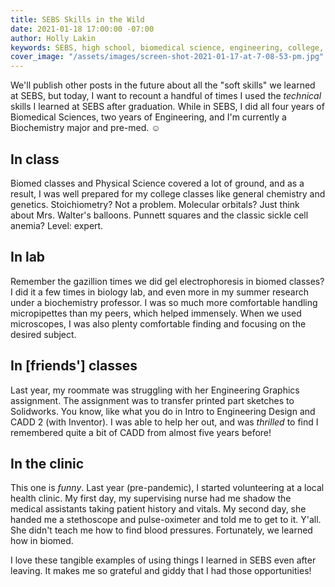 ```yaml
---
title: SEBS Skills in the Wild
date: 2021-01-18 17:00:00 -07:00
author: Holly Lakin
keywords: SEBS, high school, biomedical science, engineering, college, premed
cover_image: "/assets/images/screen-shot-2021-01-17-at-7-08-53-pm.jpg"
---
```


We'll publish other posts in the future about all the "soft skills" we learned at SEBS, but today, I want to recount a handful of times I used the _technical_ skills I learned at SEBS after graduation. While in SEBS, I did all four years of Biomedical Sciences, two years of Engineering, and I'm currently a Biochemistry major and pre-med. ☺️

## In class

Biomed classes and Physical Science covered a lot of ground, and as a result, I was well prepared for my college classes like general chemistry and genetics. Stoichiometry? Not a problem. Molecular orbitals? Just think about Mrs. Walter's balloons. Punnett squares and the classic sickle cell anemia? Level: expert.

## In lab

Remember the gazillion times we did gel electrophoresis in biomed classes? I did it a few times in biology lab, and even more in my summer research under a biochemistry professor. I was so much more comfortable handling micropipettes than my peers, which helped immensely. When we used microscopes, I was also plenty comfortable finding and focusing on the desired subject.

## In \[friends'\] classes

Last year, my roommate was struggling with her Engineering Graphics assignment. The assignment was to transfer printed part sketches to Solidworks. You know, like what you do in Intro to Engineering Design and CADD 2 (with Inventor). I was able to help her out, and was _thrilled_ to find I remembered quite a bit of CADD from almost five years before!

## In the clinic

This one is _funny_. Last year (pre-pandemic), I started volunteering at a local health clinic. My first day, my supervising nurse had me shadow the medical assistants taking patient history and vitals. My second day, she handed me a stethoscope and pulse-oximeter and told me to get to it. Y'all. She didn't teach me how to find blood pressures. Fortunately, we learned how in biomed.

I love these tangible examples of using things I learned in SEBS even after leaving. It makes me so grateful and giddy that I had those opportunities!